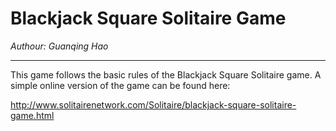# Blackjack Square Solitaire Game

*Authour: Guanqing Hao*

------------------------------

This game follows the basic rules of the Blackjack Square Solitaire game. A simple online version of the game can be found here:

http://www.solitairenetwork.com/Solitaire/blackjack-square-solitaire-game.html


